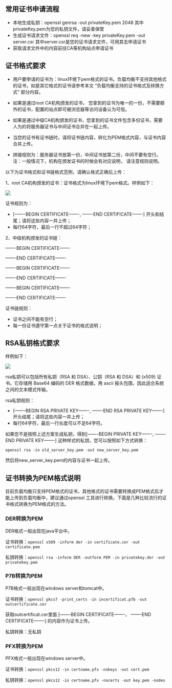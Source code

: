 ## 常用证书申请流程

- 本地生成私钥：openssl genrsa -out privateKey.pem 2048 其中privateKey.pem为您的私钥文件，请妥善保管
- 生成证书请求文件：openssl req -new -key privateKey.pem -out server.csr 其中server.csr是您的证书请求文件，可用其去申请证书
- 获取请求文件中的内容前往CA等机构站点申请证书

## 证书格式要求

- 用户要申请的证书为：linux环境下pem格式的证书。负载均衡不支持其他格式的证书，如是其它格式的证书请参考本文 “负载均衡支持的证书格式及转换方式” 部分内容。

- 如果是通过root CA机构颁发的证书， 您拿到的证书为唯一的一份，不需要额外的证书，配置的站点即可被浏览器等访问设备认为可信。

- 如果是通过中级CA机构颁发的证书，您拿到的证书文件包含多份证书，需要人为的将服务器证书与中间证书合并在一起上传。

- 当您的证书有证书链时，请将证书链内容，转化为PEM格式内容，与证书内容合并上传。

- 拼接规则为：服务器证书放第一份，中间证书放第二份，中间不要有空行。注：一般情况下，机构在颁发证书的时候会有对应说明， 请注意规则说明。

以下为证书格式和证书链格式范例，请确认格式正确后上传：

1、root CA机构颁发的证书：证书格式为linux环境下pem格式。样例如下：

![](https://mccdn.qcloud.com/static/img/b5eb2ee933723e3171d48377f354bc95/image.jpg)

证书规则为：
- [——-BEGIN CERTIFICATE——-, ——-END CERTIFICATE——-] 开头和结尾；请将这些内容一并上传；
- 每行64字符，最后一行不超过64字符；

2、中级机构颁发的证书链：

——-BEGIN CERTIFICATE——-

——-END CERTIFICATE——-

——-BEGIN CERTIFICATE——-

——-END CERTIFICATE——-

——-BEGIN CERTIFICATE——-

——-END CERTIFICATE——-

证书链规则：
- 证书之间不能有空行；
- 每一份证书遵守第一点关于证书的格式说明；

## RSA私钥格式要求

样例如下：

![](https://mccdn.qcloud.com/static/img/6fd4309a24b9f969cd76950712fe8868/image.jpg)

rsa私钥可以包括所有私钥（RSA 和 DSA）、公钥（RSA 和 DSA）和 (x509) 证书。它存储用 Base64 编码的 DER 格式数据，用 ascii 报头包围，因此适合系统之间的文本模式传输。

rsa私钥规则：
- [——-BEGIN RSA PRIVATE KEY——-, ——-END RSA PRIVATE KEY——-] 开头结尾；请将这些内容一并上传；
- 每行64字符，最后一行长度可以不足64字符。

如果您不是按照上述方案生成私钥，得到[——-BEGIN PRIVATE KEY——-, ——-END PRIVATE KEY——-] 这种样式的私钥，您可以按照如下方式转换：
```
openssl rsa -in old_server_key.pem -out new_server_key.pem
```
然后将new_server_key.pem的内容与证书一起上传。

## 证书转换为PEM格式说明

目前负载均衡只支持PEM格式的证书，其他格式的证书需要转换成PEM格式后才能上传到负载均衡中，建议通过openssl 工具进行转换。下面是几种比较流行的证书格式转换为PEM格式的方法。

### DER转换为PEM

DER格式一般出现在java平台中。

证书转换：```openssl x509 -inform der -in certificate.cer -out certificate.pem```

私钥转换：```openssl rsa -inform DER -outform PEM -in privatekey.der -out privatekey.pem```

### P7B转换为PEM

P7B格式一般出现在windows server和tomcat中。

证书转换：```openssl pkcs7 -print_certs -in incertificat.p7b -out outcertificate.cer```

获取outcertificat.cer里面 [——-BEGIN CERTIFICATE——-， ——-END CERTIFICATE——-] 的内容作为证书上传。

私钥转换：无私钥

### PFX转换为PEM

PFX格式一般出现在windows server中。

证书转换：```openssl pkcs12 -in certname.pfx -nokeys -out cert.pem```

私钥转换：```openssl pkcs12 -in certname.pfx -nocerts -out key.pem -nodes```	
